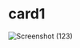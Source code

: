 # card1

![Screenshot (123)](https://github.com/user-attachments/assets/0f7df623-f259-4a63-80f9-888ad2885d3b)
